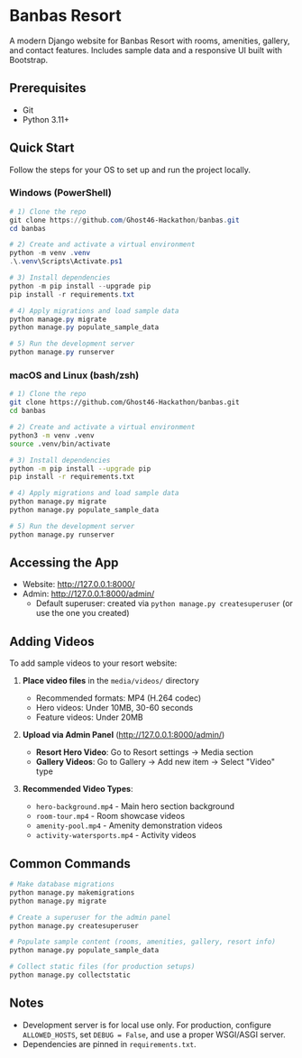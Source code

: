 # Banbas Resort

A modern Django website for Banbas Resort with rooms, amenities, gallery, and contact features. Includes sample data and a responsive UI built with Bootstrap.

## Prerequisites
- Git
- Python 3.11+

## Quick Start

Follow the steps for your OS to set up and run the project locally.

### Windows (PowerShell)
```powershell
# 1) Clone the repo
git clone https://github.com/Ghost46-Hackathon/banbas.git
cd banbas

# 2) Create and activate a virtual environment
python -m venv .venv
.\.venv\Scripts\Activate.ps1

# 3) Install dependencies
python -m pip install --upgrade pip
pip install -r requirements.txt

# 4) Apply migrations and load sample data
python manage.py migrate
python manage.py populate_sample_data

# 5) Run the development server
python manage.py runserver
```

### macOS and Linux (bash/zsh)
```bash
# 1) Clone the repo
git clone https://github.com/Ghost46-Hackathon/banbas.git
cd banbas

# 2) Create and activate a virtual environment
python3 -m venv .venv
source .venv/bin/activate

# 3) Install dependencies
python -m pip install --upgrade pip
pip install -r requirements.txt

# 4) Apply migrations and load sample data
python manage.py migrate
python manage.py populate_sample_data

# 5) Run the development server
python manage.py runserver
```

## Accessing the App
- Website: http://127.0.0.1:8000/
- Admin: http://127.0.0.1:8000/admin/
  - Default superuser: created via `python manage.py createsuperuser` (or use the one you created)

## Adding Videos
To add sample videos to your resort website:

1. **Place video files** in the `media/videos/` directory
   - Recommended formats: MP4 (H.264 codec)
   - Hero videos: Under 10MB, 30-60 seconds
   - Feature videos: Under 20MB

2. **Upload via Admin Panel** (http://127.0.0.1:8000/admin/)
   - **Resort Hero Video**: Go to Resort settings → Media section
   - **Gallery Videos**: Go to Gallery → Add new item → Select "Video" type

3. **Recommended Video Types**:
   - `hero-background.mp4` - Main hero section background
   - `room-tour.mp4` - Room showcase videos
   - `amenity-pool.mp4` - Amenity demonstration videos
   - `activity-watersports.mp4` - Activity videos

## Common Commands
```bash
# Make database migrations
python manage.py makemigrations
python manage.py migrate

# Create a superuser for the admin panel
python manage.py createsuperuser

# Populate sample content (rooms, amenities, gallery, resort info)
python manage.py populate_sample_data

# Collect static files (for production setups)
python manage.py collectstatic
```

## Notes
- Development server is for local use only. For production, configure `ALLOWED_HOSTS`, set `DEBUG = False`, and use a proper WSGI/ASGI server.
- Dependencies are pinned in `requirements.txt`.

